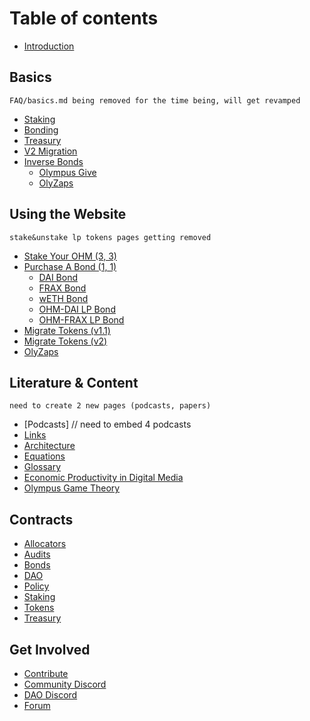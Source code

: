 # Table of contents
* [Introduction](README.md)

## Basics
`FAQ/basics.md being removed for the time being, will get revamped`
* [Staking](basics/staking.md)
* [Bonding](basics/bonding.md)
* [Treasury](basics/treasury_basics.md)
* [V2 Migration](basics/migration.md)
* [Inverse Bonds](basics/inverse-bonds.md)
  * [Olympus Give](basics/olympusgive.md)
  * [OlyZaps](basics/olyzaps.md)

## Using the Website
`stake&unstake lp tokens pages getting removed`
* [Stake Your OHM \(3, 3\)](using-the-website/staking.md)
* [Purchase A Bond \(1, 1\)](using-the-website/bonds/README.md)
  * [DAI Bond](using-the-website/bonds/bond_dai.md)
  * [FRAX Bond](using-the-website/bonds/bond_frax.md)
  * [wETH Bond](using-the-website/bonds/bond_weth.md)
  * [OHM-DAI LP Bond](using-the-website/bonds/ohm-dai-lp-bond.md)
  * [OHM-FRAX LP Bond](using-the-website/bonds/bond_ohm_frax.md)
* [Migrate Tokens \(v1.1\)](using-the-website/migrate.md)
* [Migrate Tokens \(v2\)](using-the-website/migrate_v2.md)
* [OlyZaps](using-the-website/olyzaps.md)

## Literature & Content
 `need to create 2 new pages (podcasts, papers)`
* [Podcasts] // need to embed 4 podcasts 
* [Links](references/links.md)
* [Architecture](references/architecture.md)
* [Equations](references/equations.md)
* [Glossary](references/glossary.md)
* [Economic Productivity in Digital Media](whitepapers/economic-productivity.md)
* [Olympus Game Theory](whitepapers/game-theory.md)

## Contracts

* [Allocators](contracts/allocators.md)
* [Audits](contracts/audits.md)
* [Bonds](contracts/bonds.md)
* [DAO](contracts/dao.md)
* [Policy](contracts/policy.md)
* [Staking](contracts/staking.md)
* [Tokens](contracts/tokens.md)
* [Treasury](contracts/treasury.md)

## Get Involved

* [Contribute](get-involved/contribute.md)
* [Community Discord](https://discord.com/invite/olympusdao)
* [DAO Discord](https://discord.com/invite/42xFV68uEf)
* [Forum](https://forum.olympusdao.finance)


